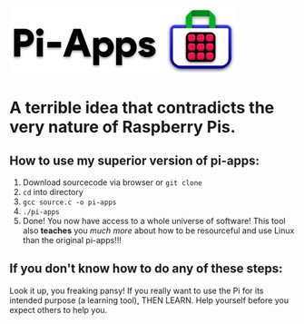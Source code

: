 ![logo](https://github.com/Botspot/pi-apps/blob/master/icons/proglogo.png?raw=true)

# A terrible idea that contradicts the very nature of Raspberry Pis.

## How to use my superior version of pi-apps:
1. Download sourcecode via browser or `git clone`
2. `cd` into directory
3. `gcc source.c -o pi-apps`
4. `./pi-apps`
5. Done! You now have access to a whole universe of software! This tool also **teaches** you *much more* about how to be resourceful and use Linux than the original pi-apps!!!

## If you don't know how to do any of these steps:
Look it up, you freaking pansy! If you really want to use the Pi for its intended purpose (a learning tool), THEN LEARN. Help yourself before you expect others to help you.
